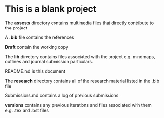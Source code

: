 This is a blank project
====================

The **assests** directory contains multimedia files that directly contribute to the project

A **.bib** file contains the references

**Draft** contain the working copy

The **lib** directory contains files associated with the project e.g. mindmaps, outlines and journal submission particulars.

README.md is this document

The **research** directory contains all of the research material listed in the .bib file

Submissions.md contains a log of previous submissions

**versions** contains any previous iterations and files associated with them e.g. .tex and .bst files
